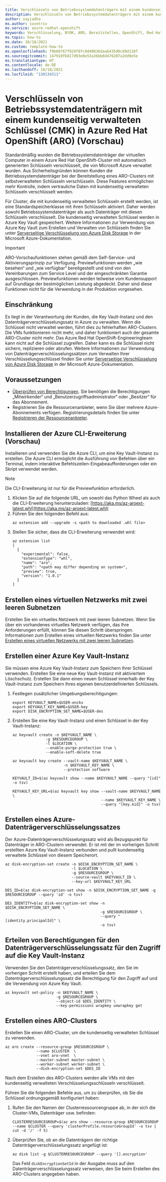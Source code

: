 ```yaml
---
title: Verschlüsseln von Betriebssystemdatenträgern mit einem kundenseitig verwalteten Schlüssel (CMK) in Azure Red Hat OpenShift (ARO)
description: Verschlüsseln von Betriebssystemdatenträgern mit einem kundenseitig verwalteten Schlüssel (CMK) in Azure Red Hat OpenShift (ARO)
author: sayjadha
ms.author: suvetriv
ms.service: azure-redhat-openshift
keywords: Verschlüsselung, BYOK, ARO, Bereitstellen, OpenShift, Red Hat
ms.topic: how-to
ms.date: 10/18/2021
ms.custom: template-how-to
ms.openlocfilehash: f9b60767f929f8fc9d40836daa6435d0c69d110f
ms.sourcegitcommit: 147910fb817d93e0e53a36bb8d476207a2dd9e5e
ms.translationtype: HT
ms.contentlocale: de-DE
ms.lasthandoff: 10/18/2021
ms.locfileid: "130134311"
---
```

# <a name="encrypt-os-disks-with-a-customer-managed-key-cmk-on-azure-red-hat-openshift-aro-preview"></a>Verschlüsseln von Betriebssystemdatenträgern mit einem kundenseitig verwalteten Schlüssel (CMK) in Azure Red Hat OpenShift (ARO) (Vorschau)

Standardmäßig wurden die Betriebssystemdatenträger der virtuellen Computer in einem Azure Red Hat OpenShift-Cluster mit automatisch generierten Schlüsseln verschlüsselt, die von Microsoft Azure verwaltet wurden. Aus Sicherheitsgründen können Kunden die Betriebssystemdatenträger bei der Bereitstellung eines ARO-Clusters mit selbstverwalteten Schlüsseln verschlüsseln. Diese Features ermöglichen mehr Kontrolle, indem vertrauliche Daten mit kundenseitig verwalteten Schlüsseln verschlüsselt werden.

Für Cluster, die mit kundenseitig verwalteten Schlüsseln erstellt werden, ist eine Standardspeicherklasse mit ihren Schlüsseln aktiviert. Daher werden sowohl Betriebssystemdatenträger als auch Datenträger mit diesen Schlüsseln verschlüsselt. Die kundenseitig verwalteten Schlüssel werden in Azure Key Vault gespeichert. Weitere Informationen zur Verwendung von Azure Key Vault zum Erstellen und Verwalten von Schlüsseln finden Sie unter [Serverseitige Verschlüsselung von Azure Disk Storage](../key-vault/general/basic-concepts.md) in der Microsoft Azure-Dokumentation.

> [!IMPORTANT]
> ARO-Vorschaufunktionen stehen gemäß dem Self-Service- und Aktivierungsprinzip zur Verfügung. Previewfunktionen werden „wie besehen“ und „wie verfügbar“ bereitgestellt und sind von den Vereinbarungen zum Service Level und der eingeschränkten Garantie ausgeschlossen. Previewfunktionen werden teilweise vom Kundensupport auf Grundlage der bestmöglichen Leistung abgedeckt. Daher sind diese Funktionen nicht für die Verwendung in der Produktion vorgesehen.

## <a name="limitation"></a>Einschränkung
Es liegt in der Verantwortung der Kunden, die Key Vault-Instanz und den Datenträgerverschlüsselungssatz in Azure zu verwalten. Wenn die Schlüssel nicht verwaltet werden, führt dies zu fehlerhaften ARO-Clustern. Die VMs funktionieren nicht mehr, und daher funktioniert auch der gesamte ARO-Cluster nicht mehr. Das Azure Red Hat OpenShift-Engineeringteam kann nicht auf die Schlüssel zugreifen. Daher kann es die Schlüssel nicht sichern, replizieren oder abrufen. Weitere Informationen zur Verwendung von Datenträgerverschlüsselungssätzen zum Verwalten Ihrer Verschlüsselungsschlüssel finden Sie unter [Serverseitige Verschlüsselung von Azure Disk Storage](../virtual-machines/disk-encryption.md) in der Microsoft Azure-Dokumentation.

## <a name="prerequisites"></a>Voraussetzungen
* [Überprüfen von Berechtigungen](tutorial-create-cluster.md#verify-your-permissions). Sie benötigen die Berechtigungen „Mitwirkender“ und „Benutzerzugriffsadministrator“ oder „Besitzer“ für das Abonnement.
* Registrieren Sie die Ressourcenanbieter, wenn Sie über mehrere Azure-Abonnements verfügen. Registrierungsdetails finden Sie unter [Registrieren der Ressourcenanbieter](tutorial-create-cluster.md#register-the-resource-providers).

## <a name="install-the-preview-azure-cli-extension"></a>Installieren der Azure CLI-Erweiterung (Vorschau)
Installieren und verwenden Sie die Azure CLI, um eine Key Vault-Instanz zu erstellen. Die Azure CLI ermöglicht die Ausführung von Befehlen über ein Terminal, indem interaktive Befehlszeilen-Eingabeaufforderungen oder ein Skript verwendet werden.
> [!NOTE]
> Die CLI-Erweiterung ist nur für die Previewfunktion erforderlich.

1. Klicken Sie auf die folgende URL, um sowohl das Python Wheel als auch die CLI-Erweiterung herunterzuladen: [https://aka.ms/az-aroext-latest.whl](https://aka.ms/az-aroext-latest.whl)
1. Führen Sie den folgenden Befehl aus:
    ```azurecli-interactive
    az extension add --upgrade -s <path to downloaded .whl file>
    ```
1. Stellen Sie sicher, dass die CLI-Erweiterung verwendet wird:
    ```azurecli-interactive
    az extension list
    [
      {
        "experimental": false,
        "extensionType": "whl",
        "name": "aro",
        "path": "<path may differ depending on system>",
        "preview": true,
        "version": "1.0.1"
      }
    ]
    ```

## <a name="create-a-virtual-network-containing-two-empty-subnets"></a>Erstellen eines virtuellen Netzwerks mit zwei leeren Subnetzen
Erstellen Sie ein virtuelles Netzwerk mit zwei leeren Subnetzen. Wenn Sie über ein vorhandenes virtuelles Netzwerk verfügen, das Ihre Anforderungen erfüllt, können Sie diesen Schritt überspringen. Informationen zum Erstellen eines virtuellen Netzwerks finden Sie unter [Erstellen eines virtuellen Netzwerks mit zwei leeren Subnetzen](tutorial-create-cluster.md#create-a-virtual-network-containing-two-empty-subnets).

## <a name="create-an-azure-key-vault-instance"></a>Erstellen einer Azure Key Vault-Instanz
Sie müssen eine Azure Key Vault-Instanz zum Speichern Ihrer Schlüssel verwenden. Erstellen Sie eine neue Key Vault-Instanz mit aktiviertem Löschschutz. Erstellen Sie dann einen neuen Schlüssel innerhalb der Key Vault-Instanz zum Speichern Ihres eigenen benutzerdefinierten Schlüssels.
1. Festlegen zusätzlicher Umgebungsberechtigungen:
    ```
    export KEYVAULT_NAME=$USER-enckv
    export KEYVAULT_KEY_NAME=$USER-key
    export DISK_ENCRYPTION_SET_NAME=$USER-des
    ```
1. Erstellen Sie eine Key Vault-Instanz und einen Schlüssel in der Key Vault-Instanz:
    ```azurecli-interactive
    az keyvault create -n $KEYVAULT_NAME \
                   -g $RESOURCEGROUP \
                   -l $LOCATION \
                   --enable-purge-protection true \
                   --enable-soft-delete true

    az keyvault key create --vault-name $KEYVAULT_NAME \
                           -n $KEYVAULT_KEY_NAME \
                           --protection software

    KEYVAULT_ID=$(az keyvault show --name $KEYVAULT_NAME --query "[id]" -o tsv)

    KEYVAULT_KEY_URL=$(az keyvault key show --vault-name $KEYVAULT_NAME \
                                            --name $KEYVAULT_KEY_NAME \
                                            --query "[key.kid]" -o tsv)
    ```

## <a name="create-an-azure-disk-encryption-set"></a>Erstellen eines Azure-Datenträgerverschlüsselungssatzes
Der Azure-Datenträgerverschlüsselungssatz wird als Bezugspunkt für Datenträger in ARO-Clustern verwendet. Er ist mit der im vorherigen Schritt erstellten Azure Key Vault-Instanz verbunden und pullt kundenseitig verwaltete Schlüssel von diesem Speicherort.
```azurecli-interactive
az disk-encryption-set create -n $DISK_ENCRYPTION_SET_NAME \
                              -l $LOCATION \
                              -g $RESOURCEGROUP \
                              --source-vault $KEYVAULT_ID \
                              --key-url $KEYVAULT_KEY_URL

DES_ID=$(az disk-encryption-set show -n $DISK_ENCRYPTION_SET_NAME -g $RESOURCEGROUP --query 'id' -o tsv)

DES_IDENTITY=$(az disk-encryption-set show -n $DISK_ENCRYPTION_SET_NAME \
                                           -g $RESOURCEGROUP \
                                           --query "[identity.principalId]" \
                                           -o tsv)
```

## <a name="grant-permissions-for-the-disk-encryption-set-to-access-the-key-vault"></a>Erteilen von Berechtigungen für den Datenträgerverschlüsselungssatz für den Zugriff auf die Key Vault-Instanz
Verwenden Sie den Datenträgerverschlüsselungssatz, den Sie im vorherigen Schritt erstellt haben, und erteilen Sie dem Datenträgerverschlüsselungssatz die Berechtigung für den Zugriff auf und die Verwendung von Azure Key Vault.
```azurecli-interactive
az keyvault set-policy -n $KEYVAULT_NAME \
                       -g $RESOURCEGROUP \
                       --object-id $DES_IDENTITY \
                       --key-permissions wrapkey unwrapkey get
```

## <a name="create-an-aro-cluster"></a>Erstellen eines ARO-Clusters
Erstellen Sie einen ARO-Cluster, um die kundenseitig verwalteten Schlüssel zu verwenden.
```azurecli-interactive
az aro create --resource-group $RESOURCEGROUP \
              --name $CLUSTER  \
              --vnet aro-vnet  \
              --master-subnet master-subnet \
              --worker-subnet worker-subnet \
              --disk-encryption-set $DES_ID
```
Nach dem Erstellen des ARO-Clusters werden alle VMs mit den kundenseitig verwalteten Verschlüsselungsschlüsseln verschlüsselt.

Führen Sie die folgenden Befehle aus, um zu überprüfen, ob Sie die Schlüssel ordnungsgemäß konfiguriert haben:
1. Rufen Sie den Namen der Clusterressourcengruppe ab, in der sich die Cluster-VMs, Datenträger usw. befinden:
    ```azurecli-interactive
    CLUSTERRESOURCEGROUP=$(az aro show --resource-group $RESOURCEGROUP --name $CLUSTER --query 'clusterProfile.resourceGroupId' -o tsv | cut -d '/' -f 5)
    ```
2. Überprüfen Sie, ob an die Datenträgern der richtige Datenträgerverschlüsselungssatz angefügt ist:
    ```azurecli-interactive
    az disk list -g $CLUSTERRESOURCEGROUP --query '[].encryption'
    ```
    Das Feld `diskEncryptionSetId` in der Ausgabe muss auf den Datenträgerverschlüsselungssatz verweisen, den Sie beim Erstellen des ARO-Clusters angegeben haben.
